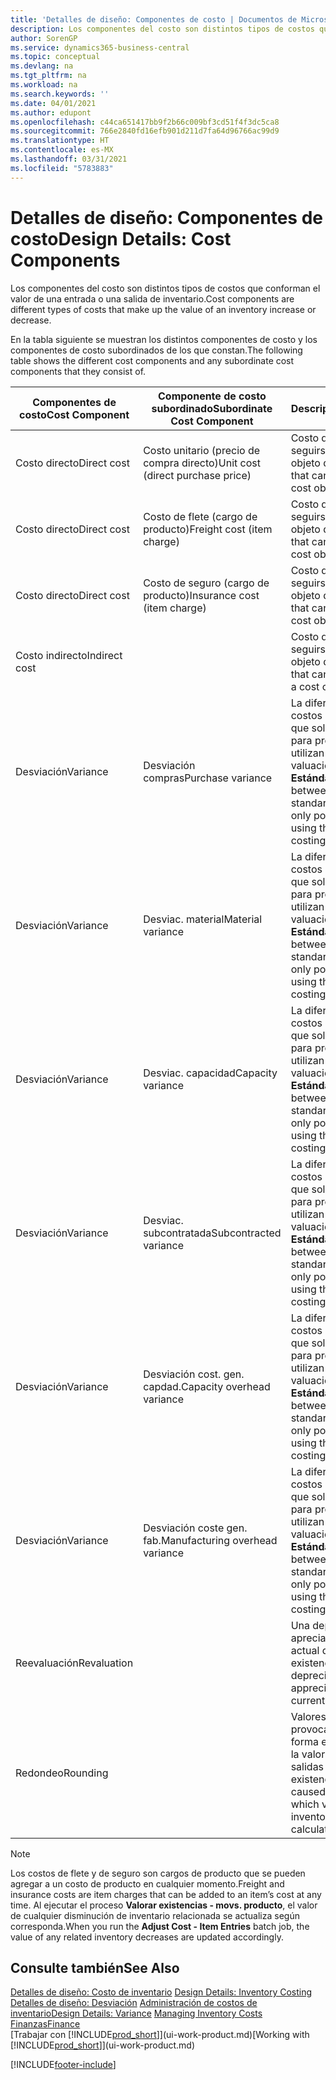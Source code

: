 ```yaml
---
title: 'Detalles de diseño: Componentes de costo | Documentos de Microsoft'
description: Los componentes del costo son distintos tipos de costos que conforman el valor de una entrada o una salida de inventario.
author: SorenGP
ms.service: dynamics365-business-central
ms.topic: conceptual
ms.devlang: na
ms.tgt_pltfrm: na
ms.workload: na
ms.search.keywords: ''
ms.date: 04/01/2021
ms.author: edupont
ms.openlocfilehash: c44ca651417bb9f2b66c009bf3cd51f4f3dc5ca8
ms.sourcegitcommit: 766e2840fd16efb901d211d7fa64d96766ac99d9
ms.translationtype: HT
ms.contentlocale: es-MX
ms.lasthandoff: 03/31/2021
ms.locfileid: "5783883"
---
```

# <a name="design-details-cost-components"></a><span data-ttu-id="864f0-103">Detalles de diseño: Componentes de costo</span><span class="sxs-lookup"><span data-stu-id="864f0-103">Design Details: Cost Components</span></span>
<span data-ttu-id="864f0-104">Los componentes del costo son distintos tipos de costos que conforman el valor de una entrada o una salida de inventario.</span><span class="sxs-lookup"><span data-stu-id="864f0-104">Cost components are different types of costs that make up the value of an inventory increase or decrease.</span></span>  

 <span data-ttu-id="864f0-105">En la tabla siguiente se muestran los distintos componentes de costo y los componentes de costo subordinados de los que constan.</span><span class="sxs-lookup"><span data-stu-id="864f0-105">The following table shows the different cost components and any subordinate cost components that they consist of.</span></span>  

|<span data-ttu-id="864f0-106">Componentes de costo</span><span class="sxs-lookup"><span data-stu-id="864f0-106">Cost Component</span></span>|<span data-ttu-id="864f0-107">Componente de costo subordinado</span><span class="sxs-lookup"><span data-stu-id="864f0-107">Subordinate Cost Component</span></span>|<span data-ttu-id="864f0-108">Descripción</span><span class="sxs-lookup"><span data-stu-id="864f0-108">Description</span></span>|  
|--------------------|--------------------------------|---------------------------------------|  
|<span data-ttu-id="864f0-109">Costo directo</span><span class="sxs-lookup"><span data-stu-id="864f0-109">Direct cost</span></span>|<span data-ttu-id="864f0-110">Costo unitario (precio de compra directo)</span><span class="sxs-lookup"><span data-stu-id="864f0-110">Unit cost (direct purchase price)</span></span>|<span data-ttu-id="864f0-111">Costo que puede seguirse hasta un objeto de costo.</span><span class="sxs-lookup"><span data-stu-id="864f0-111">Cost that can be traced to a cost object.</span></span>|  
|<span data-ttu-id="864f0-112">Costo directo</span><span class="sxs-lookup"><span data-stu-id="864f0-112">Direct cost</span></span>|<span data-ttu-id="864f0-113">Costo de flete (cargo de producto)</span><span class="sxs-lookup"><span data-stu-id="864f0-113">Freight cost (item charge)</span></span>|<span data-ttu-id="864f0-114">Costo que puede seguirse hasta un objeto de costo.</span><span class="sxs-lookup"><span data-stu-id="864f0-114">Cost that can be traced to a cost object.</span></span>|  
|<span data-ttu-id="864f0-115">Costo directo</span><span class="sxs-lookup"><span data-stu-id="864f0-115">Direct cost</span></span>|<span data-ttu-id="864f0-116">Costo de seguro (cargo de producto)</span><span class="sxs-lookup"><span data-stu-id="864f0-116">Insurance cost (item charge)</span></span>|<span data-ttu-id="864f0-117">Costo que puede seguirse hasta un objeto de costo.</span><span class="sxs-lookup"><span data-stu-id="864f0-117">Cost that can be traced to a cost object.</span></span>|  
|<span data-ttu-id="864f0-118">Costo indirecto</span><span class="sxs-lookup"><span data-stu-id="864f0-118">Indirect cost</span></span>||<span data-ttu-id="864f0-119">Costo que no puede seguirse hasta un objeto de costo.</span><span class="sxs-lookup"><span data-stu-id="864f0-119">Cost that cannot be traced to a cost object.</span></span>|  
|<span data-ttu-id="864f0-120">Desviación</span><span class="sxs-lookup"><span data-stu-id="864f0-120">Variance</span></span>|<span data-ttu-id="864f0-121">Desviación compras</span><span class="sxs-lookup"><span data-stu-id="864f0-121">Purchase variance</span></span>|<span data-ttu-id="864f0-122">La diferencia entre los costos estándar y real, que solo se registra para productos que utilizan el método de valuación de inventarios **Estándar**.</span><span class="sxs-lookup"><span data-stu-id="864f0-122">The difference between actual and standard costs, which is only posted for items using the **Standard** costing method.</span></span>|  
|<span data-ttu-id="864f0-123">Desviación</span><span class="sxs-lookup"><span data-stu-id="864f0-123">Variance</span></span>|<span data-ttu-id="864f0-124">Desviac. material</span><span class="sxs-lookup"><span data-stu-id="864f0-124">Material variance</span></span>|<span data-ttu-id="864f0-125">La diferencia entre los costos estándar y real, que solo se registra para productos que utilizan el método de valuación de inventarios **Estándar**.</span><span class="sxs-lookup"><span data-stu-id="864f0-125">The difference between actual and standard costs, which is only posted for items using the **Standard** costing method.</span></span>|  
|<span data-ttu-id="864f0-126">Desviación</span><span class="sxs-lookup"><span data-stu-id="864f0-126">Variance</span></span>|<span data-ttu-id="864f0-127">Desviac. capacidad</span><span class="sxs-lookup"><span data-stu-id="864f0-127">Capacity variance</span></span>|<span data-ttu-id="864f0-128">La diferencia entre los costos estándar y real, que solo se registra para productos que utilizan el método de valuación de inventarios **Estándar**.</span><span class="sxs-lookup"><span data-stu-id="864f0-128">The difference between actual and standard costs, which is only posted for items using the **Standard** costing method.</span></span>|  
|<span data-ttu-id="864f0-129">Desviación</span><span class="sxs-lookup"><span data-stu-id="864f0-129">Variance</span></span>|<span data-ttu-id="864f0-130">Desviac. subcontratada</span><span class="sxs-lookup"><span data-stu-id="864f0-130">Subcontracted variance</span></span>|<span data-ttu-id="864f0-131">La diferencia entre los costos estándar y real, que solo se registra para productos que utilizan el método de valuación de inventarios **Estándar**.</span><span class="sxs-lookup"><span data-stu-id="864f0-131">The difference between actual and standard costs, which is only posted for items using the **Standard** costing method.</span></span>|  
|<span data-ttu-id="864f0-132">Desviación</span><span class="sxs-lookup"><span data-stu-id="864f0-132">Variance</span></span>|<span data-ttu-id="864f0-133">Desviación cost. gen. capdad.</span><span class="sxs-lookup"><span data-stu-id="864f0-133">Capacity overhead variance</span></span>|<span data-ttu-id="864f0-134">La diferencia entre los costos estándar y real, que solo se registra para productos que utilizan el método de valuación de inventarios **Estándar**.</span><span class="sxs-lookup"><span data-stu-id="864f0-134">The difference between actual and standard costs, which is only posted for items using the **Standard** costing method.</span></span>|  
|<span data-ttu-id="864f0-135">Desviación</span><span class="sxs-lookup"><span data-stu-id="864f0-135">Variance</span></span>|<span data-ttu-id="864f0-136">Desviación coste gen. fab.</span><span class="sxs-lookup"><span data-stu-id="864f0-136">Manufacturing overhead variance</span></span>|<span data-ttu-id="864f0-137">La diferencia entre los costos estándar y real, que solo se registra para productos que utilizan el método de valuación de inventarios **Estándar**.</span><span class="sxs-lookup"><span data-stu-id="864f0-137">The difference between actual and standard costs, which is only posted for items using the **Standard** costing method.</span></span>|  
|<span data-ttu-id="864f0-138">Reevaluación</span><span class="sxs-lookup"><span data-stu-id="864f0-138">Revaluation</span></span>||<span data-ttu-id="864f0-139">Una depreciación o apreciación del valor actual de las existencias.</span><span class="sxs-lookup"><span data-stu-id="864f0-139">A depreciation or appreciation of the current inventory value.</span></span>|  
|<span data-ttu-id="864f0-140">Redondeo</span><span class="sxs-lookup"><span data-stu-id="864f0-140">Rounding</span></span>||<span data-ttu-id="864f0-141">Valores residuales provocados por la forma en que se calcula la valoración de las salidas de existencias.</span><span class="sxs-lookup"><span data-stu-id="864f0-141">Residuals caused by the way in which valuation of inventory decreases are calculated.</span></span>|  

> [!NOTE]  
>  <span data-ttu-id="864f0-142">Los costos de flete y de seguro son cargos de producto que se pueden agregar a un costo de producto en cualquier momento.</span><span class="sxs-lookup"><span data-stu-id="864f0-142">Freight and insurance costs are item charges that can be added to an item’s cost at any time.</span></span> <span data-ttu-id="864f0-143">Al ejecutar el proceso **Valorar existencias - movs. producto**, el valor de cualquier disminución de inventario relacionada se actualiza según corresponda.</span><span class="sxs-lookup"><span data-stu-id="864f0-143">When you run the **Adjust Cost - Item Entries** batch job, the value of any related inventory decreases are updated accordingly.</span></span>  

## <a name="see-also"></a><span data-ttu-id="864f0-144">Consulte también</span><span class="sxs-lookup"><span data-stu-id="864f0-144">See Also</span></span>  
 <span data-ttu-id="864f0-145">[Detalles de diseño: Costo de inventario](design-details-inventory-costing.md) </span><span class="sxs-lookup"><span data-stu-id="864f0-145">[Design Details: Inventory Costing](design-details-inventory-costing.md) </span></span>  
 <span data-ttu-id="864f0-146">[Detalles de diseño: Desviación](design-details-variance.md) [Administración de costos de inventario](finance-manage-inventory-costs.md)</span><span class="sxs-lookup"><span data-stu-id="864f0-146">[Design Details: Variance](design-details-variance.md) [Managing Inventory Costs](finance-manage-inventory-costs.md)</span></span>  
 [<span data-ttu-id="864f0-147">Finanzas</span><span class="sxs-lookup"><span data-stu-id="864f0-147">Finance</span></span>](finance.md)  
 <span data-ttu-id="864f0-148">[Trabajar con [!INCLUDE[prod_short](includes/prod_short.md)]](ui-work-product.md)</span><span class="sxs-lookup"><span data-stu-id="864f0-148">[Working with [!INCLUDE[prod_short](includes/prod_short.md)]](ui-work-product.md)</span></span>  


[!INCLUDE[footer-include](includes/footer-banner.md)]